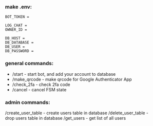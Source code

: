 ### make .env:
```
BOT_TOKEN = 

LOG_CHAT = 
OWNER_ID = 

DB_HOST = 
DB_DATABASE = 
DB_USER = 
DB_PASSWORD = 
```

### general commands:
- /start - start bot, and add your account to database
- /make_qrcode - make qrcode for Google Authenticator App
- /check_2fa - check 2fa code
- /cancel - cancel FSM state

### admin commands:
/create_user_table - create users table in database
/delete_user_table - drop users table in database
/get_users - get list of all users
